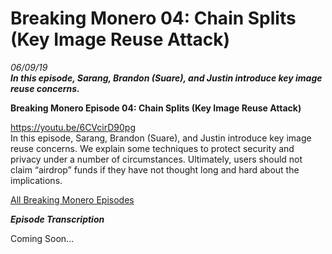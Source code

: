 # Breaking Monero 04: Chain Splits (Key Image Reuse Attack) 
*06/09/19*  
_**In this episode, Sarang, Brandon (Suare), and Justin introduce key image reuse concerns.**_  

**Breaking Monero Episode 04: Chain Splits (Key Image Reuse Attack)**  

https://youtu.be/6CVcirD90pg  
In this episode, Sarang, Brandon (Suare), and Justin introduce key image reuse concerns. We explain some techniques to protect security and privacy under a number of circumstances. Ultimately, users should not claim “airdrop” funds if they have not thought long and hard about the implications. 

[All Breaking Monero Episodes](https://www.monerooutreach.org/breaking-monero/) 

_**Episode Transcription**_ 

Coming Soon... 
